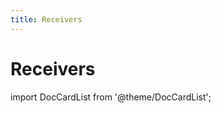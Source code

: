 ```yaml
---
title: Receivers
---
```


# Receivers

import DocCardList from '@theme/DocCardList';

<DocCardList />
